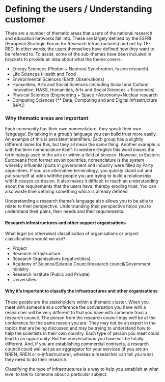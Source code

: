 # Defining the users / Understanding customer

There are a number of thematic areas that users of the national research and education networks fall into. These are largely defined by the ESFRI \(European Strategic Forum for Research Infrastructures\) and not by TF-RED. In other words, the users themselves have defined how they want to be referred to. To assist, some of the sub-themes have been included in brackets to provide an idea about what the theme covers.

* Energy Sciences \(Photon + Neutron/ Synchrotron, fusion research\)
* Life Sciences \(Health and Food
* Environmental Sciences \(Earth Observations\)
* Humanities, Arts and Social Sciences \(including Social and Cultural Innovation, HASS, Humanities, Arts and Social Sciences + Economics\)
* Physical Sciences \(Engineering + Space +Astronomy+Nuclear research
* Computing Sciences \(\*\* Data, Computing and and Digital Infrastructure \(HPC\)

### Why thematic areas are important

Each community has their own nomenclature, they speak their own ‘language’. By talking in a group’s language you can build trust more easily. An example of this is persistent identifiers. Each group has a slightly different name for this, but they all mean the same thing. Another example is with the term nomenclature itself. In western-English this word means the terminology used in the arts or within a field of science. However, to Eastern Europeans from former soviet countries, nomenclature is the system whereby influential posts in government and industry were filled by Party appointees. If you use alternative terminology, you quickly stand out and put yourself at odds withthe people you are trying to build a relationship with.It causes confusion. It also makes it difficult to reach an understanding about the requirements that the users have, thereby eroding trust. You can also waste time defining something which is already defined

Understanding a research theme’s language also allows you to be able to relate to their perspective. Understanding their perspective helps you to understand their pains, their needs and their requirements.

#### Research infrastructures and other support organisations

What legal \(or otherwise\) classification of organisations or project classifications would we use?

* Project
* Research Infrastructure
* Research Organisations \(legal entities\)
* Academy of Science/Science Council/research council/Government ministry
* Research Institute \(Public and Private\)
* Universities

#### Why it’s important to classify the infrastructures and other organisations

These people are the stakeholders within a thematic cluster. When you meet with someone at a conference the conversation you have with a researcher will be very different to that you have with someone from a research council. The person from the research council may well be at the conference for the same reason you are. They may not be an expert in the topics that are being discussed and may be trying to understand how to help the scientists in their own country. Each type of person you meet could lead to an opportunity. But the conversations you have will be totally different. And, if you are establishing commercial contracts, a research council could well act as an aggregator for your services \(if you are an NREN, RREN or e-infrastructure\), whereas a researcher can tell you what they need to do their research.

Classifying the type of infrastructures is a way to help you establish at what level to talk to someone about a particular subject.


